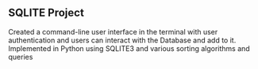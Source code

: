 ## SQLITE Project
Created a command-line user interface in the terminal with user authentication and users can interact with
the Database and add to it. Implemented in Python using SQLITE3 and various sorting algorithms and queries
